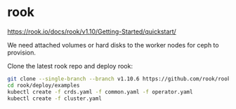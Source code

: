 # rook

https://rook.io/docs/rook/v1.10/Getting-Started/quickstart/

We need attached volumes or hard disks to the worker nodes for ceph to provision.

Clone the latest rook repo and deploy rook:
```bash
git clone --single-branch --branch v1.10.6 https://github.com/rook/rook.git
cd rook/deploy/examples
kubectl create -f crds.yaml -f common.yaml -f operator.yaml
kubectl create -f cluster.yaml
```
